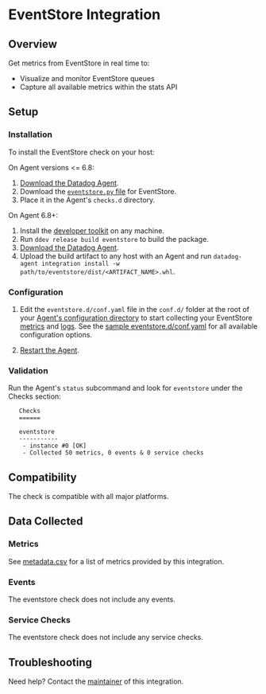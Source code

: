 # EventStore Integration

## Overview

Get metrics from EventStore in real time to:

* Visualize and monitor EventStore queues
* Capture all available metrics within the stats API

## Setup

### Installation

To install the EventStore check on your host:

On Agent versions <= 6.8:

1. [Download the Datadog Agent][2].
2. Download the [`eventstore.py` file][8] for EventStore.
3. Place it in the Agent's `checks.d` directory.

On Agent 6.8+:

1. Install the [developer toolkit][1] on any machine.
2. Run `ddev release build eventstore` to build the package.
3. [Download the Datadog Agent][2].
4. Upload the build artifact to any host with an Agent and run `datadog-agent integration install -w path/to/eventstore/dist/<ARTIFACT_NAME>.whl`.

### Configuration

1. Edit the `eventstore.d/conf.yaml` file in the `conf.d/` folder at the root of your [Agent's configuration directory][3] to start collecting your EventStore [metrics](#metric-collection) and [logs](#log-collection).
  See the [sample eventstore.d/conf.yaml][4] for all available configuration options.

2. [Restart the Agent][5].

### Validation

Run the Agent's `status` subcommand and look for `eventstore` under the Checks section:

       Checks
       ======

       eventstore
       -----------
        - instance #0 [OK]
        - Collected 50 metrics, 0 events & 0 service checks


## Compatibility

The check is compatible with all major platforms.

## Data Collected

### Metrics

See [metadata.csv][7] for a list of metrics provided by this integration.

### Events

The eventstore check does not include any events.

### Service Checks

The eventstore check does not include any service checks.

## Troubleshooting

Need help? Contact the [maintainer][6] of this integration.

[1]: https://docs.datadoghq.com/developers/integrations/new_check_howto/#developer-toolkit
[2]: https://app.datadoghq.com/account/settings#agent
[3]: https://docs.datadoghq.com/agent/guide/agent-configuration-files/#agent-configuration-directory
[4]: https://github.com/DataDog/integrations-extras/blob/master/eventstore/datadog_checks/eventstore/data/conf.yaml.example
[5]: https://docs.datadoghq.com/agent/guide/agent-commands/#start-stop-restart-the-agent
[6]: https://github.com/DataDog/integrations-extras/blob/master/eventstore/manifest.json
[7]: https://github.com/DataDog/integrations-extras/blob/master/eventstore/metadata.csv
[8]: https://github.com/DataDog/integrations-extras/blob/master/eventstore/datadog_checks/eventstore/eventstore.py
